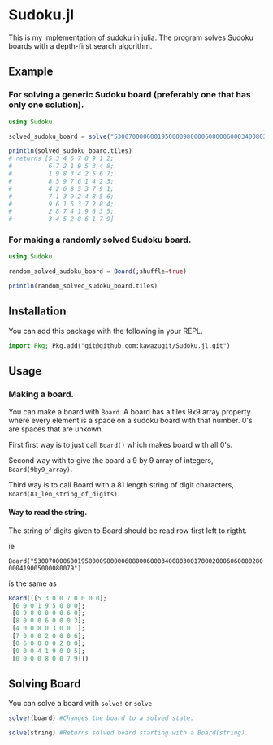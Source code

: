 # Sudoku.jl
This is my implementation of sudoku in julia. The program solves Sudoku boards with a depth-first search algorithm.

## Example

### For solving a generic Sudoku board (preferably one that has only one solution).

```julia
using Sudoku

solved_sudoku_board = solve("530070000600195000098000060800060003400803001700020006060000280000419005000080079")

println(solved_sudoku_board.tiles) 
# returns [5 3 4 6 7 8 9 1 2; 
#          6 7 2 1 9 5 3 4 8; 
#          1 9 8 3 4 2 5 6 7; 
#          8 5 9 7 6 1 4 2 3; 
#          4 2 6 8 5 3 7 9 1; 
#          7 1 3 9 2 4 8 5 6; 
#          9 6 1 5 3 7 2 8 4; 
#          2 8 7 4 1 9 6 3 5; 
#          3 4 5 2 8 6 1 7 9]
```

### For making a randomly solved Sudoku board.
```julia
using Sudoku

random_solved_sudoku_board = Board(;shuffle=true)

println(random_solved_sudoku_board.tiles)
```

## Installation

You can add this package with the following in your REPL.

```julia
import Pkg; Pkg.add("git@github.com:kawazugit/Sudoku.jl.git")
```

## Usage

### Making a board.
You can make a board with `Board`. A board has a tiles 9x9 array property where every element is a space on a sudoku board with that number. 0's are spaces that are unkown.  

First first way is to just call `Board()` which makes board with all 0's.

Second way with to give the board a 9 by 9 array of integers, `Board(9by9_array)`.

Third way is to call Board with a 81 length string of digit characters, `Board(81_len_string_of_digits)`.

#### Way to read the string.

The string of digits given to Board should be read row first left to rigtht.

ie 

`Board("530070000600195000098000060800060003400803001700020006060000280000419005000080079")` 

is the same as

```julia
Board([[5 3 0 0 7 0 0 0 0];
 [6 0 0 1 9 5 0 0 0];
 [0 9 8 0 0 0 0 6 0];
 [8 0 0 0 6 0 0 0 3];
 [4 0 0 8 0 3 0 0 1];
 [7 0 0 0 2 0 0 0 6];
 [0 6 0 0 0 0 2 8 0];
 [0 0 0 4 1 9 0 0 5];
 [0 0 0 0 8 0 0 7 9]])
```

## Solving Board

You can solve a board with `solve!` or `solve`

```julia
solve!(board) #Changes the board to a solved state.
```

```julia
solve(string) #Returns solved board starting with a Board(string).
```
